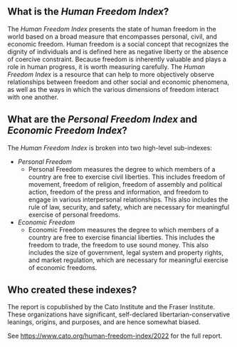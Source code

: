 ## What is the *Human Freedom Index*?

The *Human Freedom Index* presents the state of human freedom in the world based on a broad measure that encompasses personal, civil, and economic freedom. Human freedom is a social concept that recognizes the dignity of individuals and is defined here as negative liberty or the absence of coercive constraint. Because freedom is inherently valuable and plays a role in human progress, it is worth measuring carefully. The *Human Freedom Index* is a resource that can help to more objectively observe relationships between freedom and other social and economic phenomena, as well as the ways in which the various dimensions of freedom interact with one another.


## What are the *Personal Freedom Index* and *Economic Freedom Index*?

The *Human Freedom Index* is broken into two high-level sub-indexes:
- *Personal Freedom*
    - Personal Freedom measures the degree to which members of a country are free to exercise civil liberties. This includes freedom of movement, freedom of religion, freedom of assembly and political action, freedom of the press and information, and freedom to engage in various interpersonal relationships. This also includes the rule of law, security, and safety, which are necessary for meaningful exercise of personal freedoms.
- *Economic Freedom*
    - Economic Freedom measures the degree to which members of a country are free to exercise financial liberties. This includes the freedom to trade, the freedom to use sound money. This also includes the size of government, legal system and property rights, and market regulation, which are necessary for meaningful exercise of economic freedoms.


## Who created these indexes?

The report is copublished by the Cato Institute and the Fraser Institute. These organizations have significant, self-declared libertarian-conservative leanings, origins, and purposes, and are hence somewhat biased.

See https://www.cato.org/human-freedom-index/2022 for the full report.